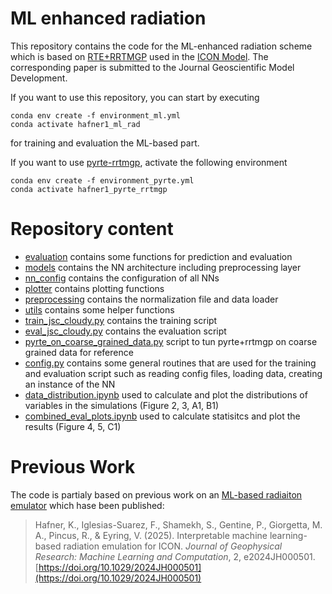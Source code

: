 # ML enhanced radiation 

This repository contains the code for the ML-enhanced radiation scheme which is based on [RTE+RRTMGP](https://github.com/earth-system-radiation/rte-rrtmgp) used in the [ICON Model](https://gitlab.dkrz.de/icon/icon-model). The corresponding paper is submitted to the Journal Geoscientific Model Development. 


If you want to use this repository, you can start by executing
```
conda env create -f environment_ml.yml
conda activate hafner1_ml_rad
```
for training and evaluation the ML-based part.

If you want to use [pyrte-rrtmgp](https://github.com/earth-system-radiation/pyRTE-RRTMGP), activate the following environment
```
conda env create -f environment_pyrte.yml
conda activate hafner1_pyrte_rrtmgp
```

# Repository content
- [evaluation](evaluation) contains some functions for prediction and evaluation
- [models](models) contains the NN architecture including preprocessing layer
- [nn_config](nn_config) contains the configuration of all NNs
- [plotter](plotter) contains plotting functions
- [preprocessing](preprocessing) contains the normalization file and data loader
- [utils](utils) contains some helper functions
- [train_jsc_cloudy.py](train_coarse_levante.py) contains the training script
- [eval_jsc_cloudy.py](eval_coarse_levante.py) contains the evaluation script
- [pyrte_on_coarse_grained_data.py](pyrte_on_coarse_grained_data.py) script to tun pyrte+rrtmgp on coarse grained data for reference
- [config.py](config.py) contains some general routines that are used for the training and evaluation script such as reading config files, loading data, creating an instance of the NN
- [data_distribution.ipynb](data_distribution.ipynb) used to calculate and plot the distributions of variables in the simulations (Figure 2, 3, A1, B1)
- [combined_eval_plots.ipynb](combined_eval_plots.ipynb) used to calculate statisitcs and plot the results (Figure 4, 5, C1)

# Previous Work
The code is partialy based on previous work on an [ML-based radiaiton emulator](https://github.com/EyringMLClimateGroup/hafner24jgrml_MLradiationemulation_offline) which hase been published:

> Hafner, K., Iglesias-Suarez, F., Shamekh, S., Gentine, P., Giorgetta, M. A., Pincus, R., & Eyring, V. (2025). Interpretable machine learning-based radiation emulation for ICON. *Journal of Geophysical Research: Machine Learning and Computation*, 2, e2024JH000501. [https://doi.org/10.1029/2024JH000501](https://doi.org/10.1029/2024JH000501)